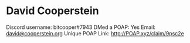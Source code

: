 # David Cooperstein

Discord username: bitcooper#7943
DMed a POAP: Yes
Email: david@cooperstein.org
Unique POAP Link: http://POAP.xyz/claim/9psc2e